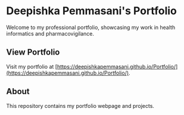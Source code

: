 # Deepishka Pemmasani's Portfolio

Welcome to my professional portfolio, showcasing my work in health informatics and pharmacovigilance.

## View Portfolio
Visit my portfolio at [https://deepishkapemmasani.github.io/Portfolio/](https://deepishkapemmasani.github.io/Portfolio/).

## About
This repository contains my portfolio webpage and projects.

